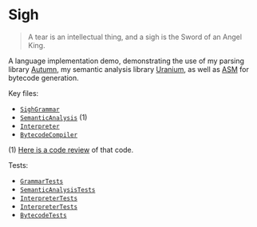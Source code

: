 # Sigh

> A tear is an intellectual thing, and a sigh is the Sword of an Angel King.

A language implementation demo, demonstrating the use of my parsing library [Autumn], my semantic
analysis library [Uranium], as well as [ASM] for bytecode generation.

[Autumn]: https://github.com/norswap/autumn
[Uranium]: https://github.com/norswap/uranium
[ASM]: https://asm.ow2.io/

Key files:
- [`SighGrammar`](/src/norswap/sigh/SighGrammar.java)
- [`SemanticAnalysis`](/src/norswap/sigh/SemanticAnalysis.java) (1)
- [`Interpreter`](/src/norswap/sigh/interpreter/Interpreter.java)
- [`BytecodeCompiler`](/src/norswap/sigh/bytecode/BytecodeCompiler.java)

(1) [Here is a code review][review] of that code.

[review]: https://www.youtube.com/watch?v=AgnVQWw-4gk&list=PLOech0kWpH8-njQpmSNGSiQBPUvl8v3IM

Tests:
- [`GrammarTests`](/test/GrammarTests.java)
- [`SemanticAnalysisTests`](/test/SemanticAnalysisTests.java)
- [`InterpreterTests`](/test/InterpreterTests.java)
- [`InterpreterTests`](/test/InterpreterTests.java)
- [`BytecodeTests`](/test/BytecodeTests.java)